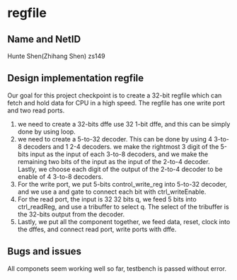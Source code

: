 # regfile
## Name and NetID
Hunte Shen(Zhihang Shen) zs149
## Design implementation regfile
Our goal for this project checkpoint is to create a 32-bit regfile which can fetch and hold data for CPU in a high speed. The regfile has one write port and two read ports.
1. we need to create a 32-bits dffe use 32 1-bit dffe, and this can be simply done by using loop.
2. we need to create a 5-to-32 decoder. This can be done by using 4 3-to-8 decoders and 1 2-4 decoders. we make the rightmost 3 digit of the 5-bits input as the input of each 3-to-8 decoders, and we make the remaining two bits of the input as the input of the 2-to-4 decoder. Lastly, we choose each digit of the output of the 2-to-4 decoder to be enable of 4 3-to-8 decoders.
3. For the write port, we put 5-bits control_write_reg into 5-to-32 decoder, and we use a and gate to connect each bit with ctrl_writeEnable.
4. For the read port, the input is 32 32 bits q, we feed 5 bits into ctrl_readReg, and use a tribuffer to select q. The select of the tribuffer is the 32-bits output from the decoder. 
5. Lastly, we put all the component together, we feed data, reset, clock into the dffes, and connect read port, write ports with dffe.
## Bugs and issues
All componets seem working well so far, testbench is passed without error.

